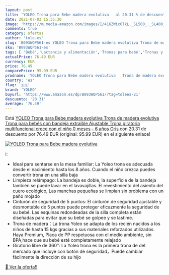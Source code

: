 ```yaml
---
layout: post
title: 'YOLEO Trona para Bebe madera evolutiva   al 20.31 % de descuento'
date: 2021-07-03 15:35:30
image: 'https://m.media-amazon.com/images/I/416ZWicOlkL._SL500_._SL400_.jpg'
comments: true
category: ofertas
author: 'tole.es'
slug: 'B093WQP561-es YOLEO Trona para Bebe madera evolutiva Trona de madera...'
sku: 'B093WQP561-es'
tags: [ 'Bebé','Lactancia y alimentación','Tronas para bebé','Tronas y asientos','bebe','bebés','trona','yoleo', ]
actualPrice: 76.49 EUR
currency: EUR
price: 76.49
comparePrice: 95.99 EUR
prodname: 'YOLEO Trona para Bebe madera evolutiva   Trona de madera evolutiva  Trona para bebés con bandeja extraíble  Ajustable Trona giratoria multifuncional  crece con el niño 0 meses - 6 años   Gris '
country: 'es'
flag: '🇪🇸'
brand: 'YOLEO'
buyurl: 'https://www.amazon.es/dp/B093WQP561/?tag=tolees-21'
descuento: '20.31'
average: '76.49'
---
```


Está [YOLEO Trona para Bebe madera evolutiva   Trona de madera evolutiva  Trona para bebés con bandeja extraíble  Ajustable Trona giratoria multifuncional  crece con el niño 0 meses - 6 años   Gris ](https://www.amazon.es/dp/B093WQP561/?tag=tolees-21) con 20.31 de descuento por 76.49 EUR (original: 95.99 EUR) en el siguiente enlace!

[![YOLEO Trona para Bebe madera evolutiva  ](https://m.media-amazon.com/images/I/416ZWicOlkL._SL500_._SL400_.jpg)](https://www.amazon.es/dp/B093WQP561/?tag=tolees-21)

ℹ️:

- Ideal para sentarse en la mesa familiar: La Yoleo trona es adecuada desde el nacimiento hasta los 8 años. Cuando el niño crezca puedes convertir trona en una silla baja
- Limpieza relámpago: La bandeja es doble, la superficie de la bandeja también se puede lavar en el lavavajillas. El revestimiento del asiento del cuero ecológico, Las manchas pequeñas se limpian sin problema con un paño mojado
- Cinturón de seguridad de 5 puntos: El cinturón de seguridad ajustable y desmontable de 5 puntos puede proteger eficazmente la seguridad de su bebé. Las esquinas redondeadas de la silla completa están diseñadas para evitar que su bebé se golpee y se lastime.
- Trona de madera：La trona Yoleo se adapta de los recién nacidos a los niños de hasta 15 kgs gracias a sus materiales reforzados utilizados. Haya Premium, Placa de PP respetuosa con el medio ambiente, sin BPA,hace que su bebé esté completamente relajado
- Giratorio libre de 360°: La Yoleo trona es la primera trona de del mercado que incluye con botón de seguridad，Puede cambiar fácilmente la dirección de su hijo

[🛒 Ver la oferta!!](https://www.amazon.es/dp/B093WQP561/?tag=tolees-21)
